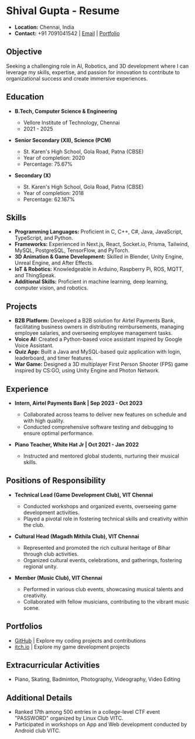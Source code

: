 # Shival Gupta - Resume

- **Location:** Chennai, India
- **Contact:** +91 7091041542 | [Email](mailto:sgupta.5545@gmail.com) | [Portfolio](https://shival-gupta.github.io/)

## Objective

Seeking a challenging role in AI, Robotics, and 3D development where I can leverage my skills, expertise, and passion for innovation to contribute to organizational success and create immersive experiences.

## Education

- **B.Tech, Computer Science & Engineering**
  - Vellore Institute of Technology, Chennai
  - 2021 - 2025

- **Senior Secondary (XII), Science (PCM)**
  - St. Karen's High School, Gola Road, Patna (CBSE)
  - Year of completion: 2020
  - Percentage: 75.67%

- **Secondary (X)**
  - St. Karen's High School, Gola Road, Patna (CBSE)
  - Year of completion: 2018
  - Percentage: 62.167%

## Skills

- **Programming Languages:** Proficient in C, C++, C#, Java, JavaScript, TypeScript, and Python.
- **Frameworks:** Experienced in Next.js, React, Socket.io, Prisma, Tailwind, MySQL, PostgreSQL, TensorFlow, and PyTorch.
- **3D Animation & Game Development:** Skilled in Blender, Unity Engine, Unreal Engine, and After Effects.
- **IoT & Robotics:** Knowledgeable in Arduino, Raspberry Pi, ROS, MQTT, and ThingSpeak.
- **Additional Skills:** Proficient in machine learning, deep learning, computer vision, and robotics.

## Projects

- **B2B Platform:** Developed a B2B solution for Airtel Payments Bank, facilitating business owners in distributing reimbursements, managing employee salaries, and overseeing employee management tasks.
- **Voice AI:** Created a Python-based voice assistant inspired by Google Voice Assistant.
- **Quiz App:** Built a Java and MySQL-based quiz application with login, leaderboard, and timer features.
- **War Game:** Designed a 3D multiplayer First Person Shooter (FPS) game inspired by CS:GO, using Unity Engine and Photon Network.

## Experience

- **Intern, Airtel Payments Bank | Sep 2023 - Oct 2023**
  - Collaborated across teams to deliver new features on schedule and with high quality.
  - Conducted comprehensive software testing and debugging to ensure optimal performance.

- **Piano Teacher, White Hat Jr | Oct 2021 - Jan 2022**
  - Instructed and mentored global students, nurturing their musical skills.

## Positions of Responsibility

- **Technical Lead (Game Development Club), VIT Chennai**
  - Conducted workshops and organized events, overseeing game development activities.
  - Played a pivotal role in fostering technical skills and creativity within the club.

- **Cultural Head (Magadh Mithila Club), VIT Chennai**
  - Represented and promoted the rich cultural heritage of Bihar through club activities.
  - Organized cultural events, celebrations, and gatherings, fostering regional unity.

- **Member (Music Club), VIT Chennai**
  - Performed in various club events, showcasing musical talents and creativity.
  - Collaborated with fellow musicians, contributing to the vibrant music scene.

## Portfolios

- [GitHub](https://github.com/shival-gupta/) | Explore my coding projects and contributions
- [itch.io](https://shival-gupta.itch.io) | Explore my game development projects

## Extracurricular Activities

- Piano, Skating, Badminton, Photography, Videography, Video Editing

## Additional Details

- Ranked 17th among 500 entries in a college-level CTF event "PASSWORD" organized by Linux Club VITC.
- Participated in workshops on App and Web development conducted by Android club VITC.
